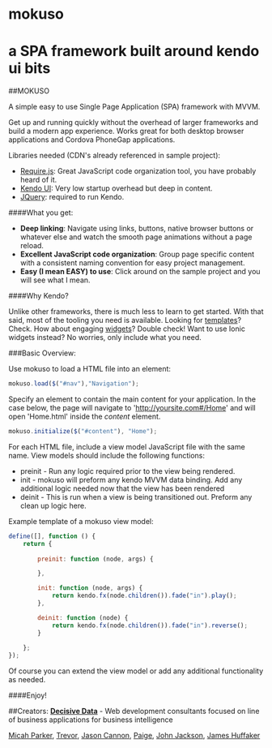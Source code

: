 # mokuso
a SPA framework built around kendo ui bits
=======
##MOKUSO
 
A simple easy to use Single Page Application (SPA) framework with MVVM.

Get up and running quickly without the overhead of larger frameworks and build a modern app experience. Works great for both desktop browser applications and Cordova PhoneGap applications. 

Libraries needed (CDN's already referenced in sample project):

* [Require.js](http://requirejs.org): Great JavaScript code organization tool, you have probably heard of it. 
* [Kendo UI](http://www.telerik.com/kendo-ui): Very low startup overhead but deep in content. 
* [JQuery](https://jquery.com): required to run Kendo. 
 
####What you get: 

* **Deep linking**: Navigate using links, buttons, native browser buttons or whatever else and watch the smooth page animations without a page reload. 
* **Excellent JavaScript code organization**: Group page specific content with a consistent naming convention for easy project management. 
* **Easy (I mean EASY) to use**: Click around on the sample project and you will see what I mean.

####Why Kendo?

Unlike other frameworks, there is much less to learn to get started. With that said, most of the tooling you need is available. Looking for [templates](http://demos.telerik.com/kendo-ui/templates/index)? Check. How about engaging [widgets](http://demos.telerik.com/kendo-ui/)? Double check! Want to use Ionic widgets instead? No worries, only include what you need.

###Basic Overview:

Use mokuso to load a HTML file into an element:

```javascript
mokuso.load($("#nav"),"Navigation");
```

Specify an element to contain the main content for your application. In the case below, the page will navigate to 'http://yoursite.com#/Home' and will open 'Home.html' inside the *content* element.

```javascript
mokuso.initialize($("#content"), "Home");
```

For each HTML file, include a view model JavaScript file with the same name. View models should include the following functions:

* preinit - Run any logic required prior to the view being rendered.
* init - mokuso will preform any kendo MVVM data binding. Add any additional logic needed now that the view has been rendered
* deinit - This is run when a view is being transitioned out. Preform any clean up logic here.

Example template of a mokuso view model:

```javascript
define([], function () {
    return {
        
        preinit: function (node, args) {

        },

        init: function (node, args) {
            return kendo.fx(node.children()).fade("in").play();
        },

        deinit: function (node) {
            return kendo.fx(node.children()).fade("in").reverse();
        }
        
    };
});
```

Of course you can extend the view model or add any additional functionality as needed. 

####Enjoy!

##Creators:
**[Decisive Data](http://decisivedata.net)** - Web development consultants focused on line of business applications for business intelligence

 [Micah Parker](http://github.com/micahparker),
 [Trevor](http://github.com/overremorto),
 [Jason Cannon](http://github.com/jcannon98188),
 [Paige](http://github.com/PennyPriddy),
 [John Jackson](http://github.com/JohnDennisJackson),
 [James Huffaker](http://github.com/huffaker)
